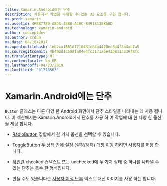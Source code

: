 ```yaml
---
title: Xamarin.Android에는 단추
description: 사용자가 작업을 수행할 수 있는 UI 요소를 구현 합니다.
ms.prod: xamarin
ms.assetid: 4FBB7789-A8DA-4B8B-A46C-849181388A8D
ms.technology: xamarin-android
author: conceptdev
ms.author: crdun
ms.date: 08/18/2017
ms.openlocfilehash: 1eb2ca1881d1710481c84a4420ec644f3a4ab7a5
ms.sourcegitcommit: 4b402d1c508fa84e4fc3171a6e43b811323948fc
ms.translationtype: MT
ms.contentlocale: ko-KR
ms.lasthandoff: 04/23/2019
ms.locfileid: "61276563"
---
```

# <a name="buttons-in-xamarinandroid"></a>Xamarin.Android에는 단추

`Button` 클래스는 다른 다양 한 Android 화면에서 단추 스타일을 나타내는 데 사용 됩니다. 이 섹션에서는 Xamarin.Android에서 단추를 사용 하 여 작업에 대 한 다양 한 옵션을 제공 합니다.

-   [RadioButton](~/android/user-interface/controls/buttons/radio-button.md) 집합에서 한 가지 옵션을 선택할 수 있습니다.

-   [ToggleButton](~/android/user-interface/controls/buttons/toggle-button.md) 두 상태 간에 설정 (설정/해제) 대칭 이동 하려면 사용자를 허용 합니다.

-   [확인란](~/android/user-interface/controls/buttons/check-box.md) checked 컨텍스트 또는 unchecked에 두 가지 상태 중 하나를 나타낼 수 있는 단추는 특수 한 형식입니다.

-   만들 수도 있습니다는 [사용자 지정 단추](~/android/user-interface/controls/buttons/custom-button.md) 텍스트 대신 이미지를 사용 하는 합니다.
